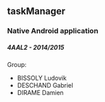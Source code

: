 ## taskManager
### Native Android application

##### 4AAL2 - 2014/2015
Group:
* BISSOLY Ludovik
* DESCHAND Gabriel
* DIRAME Damien

